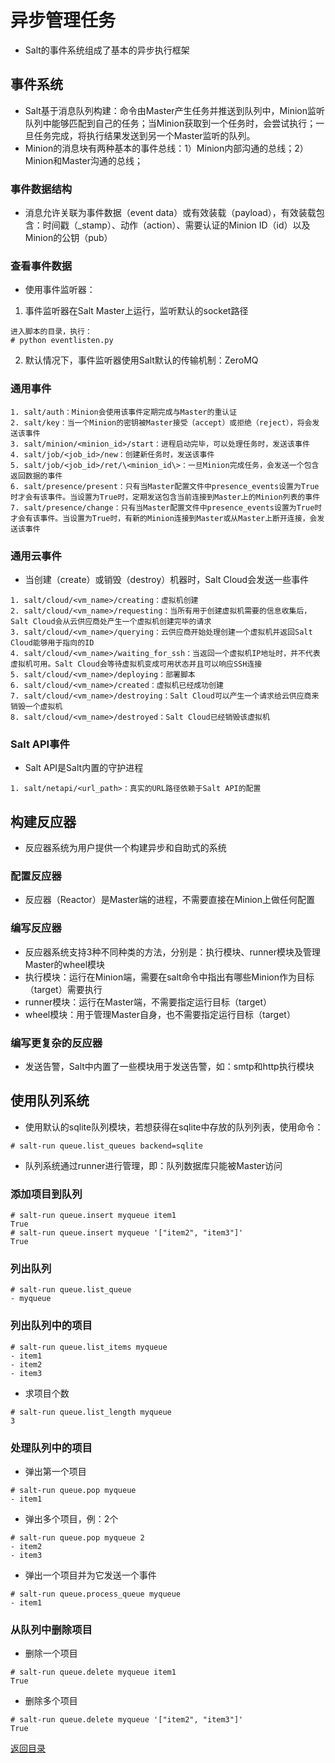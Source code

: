 # 异步管理任务
* Salt的事件系统组成了基本的异步执行框架

## 事件系统
* Salt基于消息队列构建：命令由Master产生任务并推送到队列中，Minion监听队列中能够匹配到自己的任务；当Minion获取到一个任务时，会尝试执行；一旦任务完成，将执行结果发送到另一个Master监听的队列。
* Minion的消息块有两种基本的事件总线：1）Minion内部沟通的总线；2）Minion和Master沟通的总线；

### 事件数据结构
* 消息允许关联为事件数据（event data）或有效装载（payload），有效装载包含：时间戳（_stamp）、动作（action）、需要认证的Minion ID（id）以及Minion的公钥（pub）

### 查看事件数据
* 使用事件监听器：  
1. 事件监听器在Salt Master上运行，监听默认的socket路径
```
进入脚本的目录，执行：
# python eventlisten.py
```
2. 默认情况下，事件监听器使用Salt默认的传输机制：ZeroMQ

### 通用事件
```
1. salt/auth：Minion会使用该事件定期完成与Master的重认证
2. salt/key：当一个Minion的密钥被Master接受（accept）或拒绝（reject），将会发送该事件
3. salt/minion/<minion_id>/start：进程启动完毕，可以处理任务时，发送该事件
4. salt/job/<job_id>/new：创建新任务时，发送该事件
5. salt/job/<job_id>/ret/\<minion_id\>：一旦Minion完成任务，会发送一个包含返回数据的事件
6. salt/presence/present：只有当Master配置文件中presence_events设置为True时才会有该事件。当设置为True时，定期发送包含当前连接到Master上的Minion列表的事件
7. salt/presence/change：只有当Master配置文件中presence_events设置为True时才会有该事件。当设置为True时，有新的Minion连接到Master或从Master上断开连接，会发送该事件
```

### 通用云事件
* 当创建（create）或销毁（destroy）机器时，Salt Cloud会发送一些事件
```
1. salt/cloud/<vm_name>/creating：虚拟机创建
2. salt/cloud/<vm_name>/requesting：当所有用于创建虚拟机需要的信息收集后，Salt Cloud会从云供应商处产生一个虚拟机创建完毕的请求
3. salt/cloud/<vm_name>/querying：云供应商开始处理创建一个虚拟机并返回Salt Cloud能够用于指向的ID
4. salt/cloud/<vm_name>/waiting_for_ssh：当返回一个虚拟机IP地址时，并不代表虚拟机可用。Salt Cloud会等待虚拟机变成可用状态并且可以响应SSH连接
5. salt/cloud/<vm_name>/deploying：部署脚本
6. salt/cloud/<vm_name>/created：虚拟机已经成功创建
7. salt/cloud/<vm_name>/destroying：Salt Cloud可以产生一个请求给云供应商来销毁一个虚拟机
8. salt/cloud/<vm_name>/destroyed：Salt Cloud已经销毁该虚拟机
```

### Salt API事件
* Salt API是Salt内置的守护进程
```
1. salt/netapi/<url_path>：真实的URL路径依赖于Salt API的配置
```

## 构建反应器
* 反应器系统为用户提供一个构建异步和自助式的系统

### 配置反应器
* 反应器（Reactor）是Master端的进程，不需要直接在Minion上做任何配置

### 编写反应器
* 反应器系统支持3种不同种类的方法，分别是：执行模块、runner模块及管理Master的wheel模块
* 执行模块：运行在Minion端，需要在salt命令中指出有哪些Minion作为目标（target）需要执行
* runner模块：运行在Master端，不需要指定运行目标（target）
* wheel模块：用于管理Master自身，也不需要指定运行目标（target）

### 编写更复杂的反应器
* 发送告警，Salt中内置了一些模块用于发送告警，如：smtp和http执行模块

## 使用队列系统
* 使用默认的sqlite队列模块，若想获得在sqlite中存放的队列列表，使用命令：
```
# salt-run queue.list_queues backend=sqlite
```
* 队列系统通过runner进行管理，即：队列数据库只能被Master访问

### 添加项目到队列
```
# salt-run queue.insert myqueue item1
True
# salt-run queue.insert myqueue '["item2", "item3"]'
True
```

### 列出队列
```
# salt-run queue.list_queue
- myqueue
```

### 列出队列中的项目
```
# salt-run queue.list_items myqueue
- item1
- item2
- item3
```
* 求项目个数
```
# salt-run queue.list_length myqueue
3
```

### 处理队列中的项目
* 弹出第一个项目
```
# salt-run queue.pop myqueue
- item1
```
* 弹出多个项目，例：2个
```
# salt-run queue.pop myqueue 2
- item2
- item3
```
* 弹出一个项目并为它发送一个事件
```
# salt-run queue.process_queue myqueue
- item1
```

### 从队列中删除项目
* 删除一个项目
```
# salt-run queue.delete myqueue item1
True
```
* 删除多个项目
```
# salt-run queue.delete myqueue '["item2", "item3"]'
True
```

[返回目录](../CONTENTS.md)